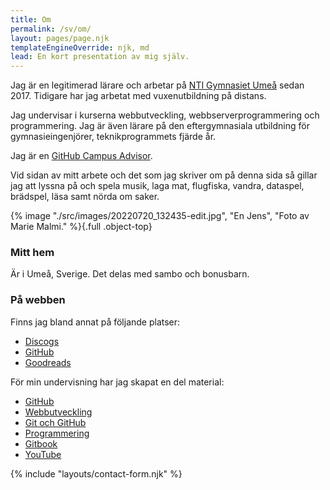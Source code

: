 ```yaml
---
title: Om
permalink: /sv/om/
layout: pages/page.njk
templateEngineOverride: njk, md
lead: En kort presentation av mig själv.
---
```


Jag är en legitimerad lärare och arbetar på [NTI Gymnasiet Umeå](https://www.ntigymnasiet.se/umea/) sedan 2017. Tidigare har jag arbetat med vuxenutbildning på distans.

Jag undervisar i kurserna webbutveckling, webbserverprogrammering och programmering. Jag är även lärare på den eftergymnasiala utbildning för gymnasieingenjörer, teknikprogrammets fjärde år.

Jag är en [GitHub Campus Advisor](https://education.github.com/teachers/advisors).

Vid sidan av mitt arbete och det som jag skriver om på denna sida så gillar jag att lyssna på och spela musik, laga mat, flugfiska, vandra, dataspel, brädspel, läsa samt nörda om saker.

{% image "./src/images/20220720_132435-edit.jpg", "En Jens", "Foto av Marie Malmi." %}{.full .object-top}

### Mitt hem

Är i Umeå, Sverige. Det delas med sambo och bonusbarn.

### På webben

Finns jag bland annat på följande platser:

-   [Discogs](https://www.discogs.com/user/zvorak/collection)
-   [GitHub](https://github.com/jensadev)
-   [Goodreads](https://www.goodreads.com/user/show/16975751-jens)

För min undervisning har jag skapat en del material:

-   [GitHub](https://github.com/jensadev)
-   [Webbutveckling](https://webbutveckling.jensa.dev/)
-   [Git och GitHub](https://git.jensa.dev/)
-   [Programmering](https://programmering.jensa.dev/)
-   [Gitbook](https://jens-andreasson.gitbook.io/)
-   [YouTube](https://www.youtube.com/channel/UCTqbOlkdA_9q-agUM0Hh9Ag)

{% include "layouts/contact-form.njk" %}
